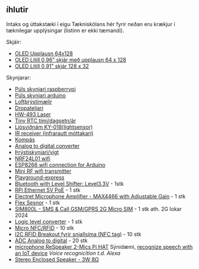 ## íhlutir 
Intaks og úttakstæki í eigu Tækniskólans hér fyrir neðan eru krækjur í tæknilegar upplýsingar (listinn er ekki tæmandi).
 
Skjáir:
- [OLED Upplausn 64x128](https://www.diymore.cc/products/2-42-inch-12864-oled-display-module-iic-i2c-spi-serial-for-arduino-c51-stm32-green-white-blue-yellow)
- [OLED Lítill 0,96" skjár með upplausn 64 x 128](https://randomnerdtutorials.com/guide-for-oled-display-with-arduino/)
- [OLED Lítill 0,91" skjár 128 x 32](https://www.diymore.cc/collections/led-display-module/products/diymore-0-91-inch-iic-i2c-oled-lcd-12832-128x32-display-diy-module-ssd1306-driver-ic-dc-3-3v-5v-stm32-for-arduino-pic)

Skynjarar:
- [Púls skynjari raspberrypi](https://github.com/WorldFamousElectronics/Raspberry_Pi/blob/master/PulseSensor_Processing_Pi/PulseSensor_Processing_Pi.md)
- [Púls skynjari arduino](https://www.instructables.com/Pulse-Sensor-With-Arduino-Tutorial/)
- [Loftþrýstimælir](https://lastminuteengineers.com/bmp180-arduino-tutorial/)
- [Dropateljari](https://lastminuteengineers.com/rain-sensor-arduino-tutorial/)
- [HW-493 Laser](https://makerselectronics.com/product/laser-module-board-hw-493)
- [Tiny RTC tími/dagsetn/ár](https://www.elecrow.com/wiki/index.php?title=Tiny_RTC)
- [Ljósviðnám  KY-018(lightsensor)](https://arduinomodules.info/ky-018-photoresistor-module/#:~:text=The%20KY%2D018%20Photoresistor%20module,like%20Arduino%2C%20ESP32%20and%20others.)
- [IR receiver (infrarautt móttakari)](https://wiki.keyestudio.com/Ks0026_keyestudio_Digital_IR_Receiver_Module)
- [Kompás](https://electropeak.com/learn/interfacing-gy-271-hmc5883l-compass-magnetometr-with-arduino/)
- [Analog to digital converter](https://electropeak.com/learn/interfacing-ads1015-12-bit-adc-with-arduino/)
- [Þrýstiskynjari/vigt](https://randomnerdtutorials.com/arduino-load-cell-hx711/)
- [NRF24L01 wifi](https://howtomechatronics.com/tutorials/arduino/arduino-wireless-communication-nrf24l01-tutorial/)
- [ESP8266 wifi connection for Arduino](https://create.arduino.cc/projecthub/Niv_the_anonymous/esp8266-beginner-tutorial-project-6414c8)
- [Mini RF wifi transmitter](https://www.buildcircuit.com/how-to-use-rf-module-with-arduino/)
- [Playground-express](https://learn.adafruit.com/adafruit-circuit-playground-express)
- [Bluetooth with Level Shifter: Level3.3V](https://mbedgeek.blogspot.com/2018/11/arduino-bluetooth-control-with-level.html) -  1stk
- [RPi Ethernet 5V PoE](https://www.adafruit.com/product/3848) - 1 stk
- [Electret Microphone Amplifier - MAX4466 with Adjustable Gain](https://www.adafruit.com/product/1063) - 1 stk
- [Flex Sesnor](https://www.sparkfun.com/products/10264) - 1 stk
- [SIM800L - SMS & Call GSM/GPRS 2G Micro SIM](https://lastminuteengineers.com/sim800l-gsm-module-arduino-tutorial/) - 1 stk ath. 2G lokar 2024
- [Logic level converter](https://learn.sparkfun.com/tutorials/retired---using-the-logic-level-converter) - 1 stk 
- [Micro NFC/RFID](https://www.adafruit.com/product/2800) - 10 stk
- [I2C RFID Breakout fyrir snjallsíma (NFC tag)](https://www.adafruit.com/product/4701) - 10 stk
- [ADC Analog to digital]() - 20 stk
- [microphone ReSpeaker 2-Mics Pi HAT](https://www.seeedstudio.com/ReSpeaker-2-Mics-Pi-HAT.html) Sýnidæmi, [recognize speech with an IoT device](https://github.com/microsoft/IoT-For-Beginners/blob/main/6-consumer/lessons/1-speech-recognition/README.md) _Voice recognicition t.d. Alexa_
- [Stereo Enclosed Speaker - 3W 8Ω](https://thepihut.com/products/stereo-enclosed-speaker-set-3w-4-ohm) 
